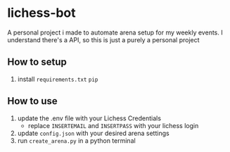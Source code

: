 # lichess-bot
A personal project i made to automate arena setup for my weekly events. I understand there's a API, so this is just a purely a personal project
## How to setup
1. install `requirements.txt`
    ```pip ```
## How to use
1. update the .env file with your Lichess Credentials
    * replace `INSERTEMAIL` and `INSERTPASS` with your lichess login
2. update `config.json` with your desired arena settings
3. run `create_arena.py` in a python terminal